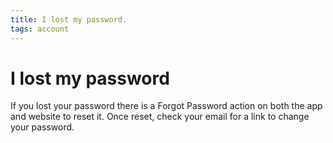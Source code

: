 ```yaml
---
title: I lost my password.
tags: account
--- 
```


# I lost my password

If you lost your password there is a Forgot Password 
action on both the app and website to reset it. Once reset, 
check your email for a link to change your password.